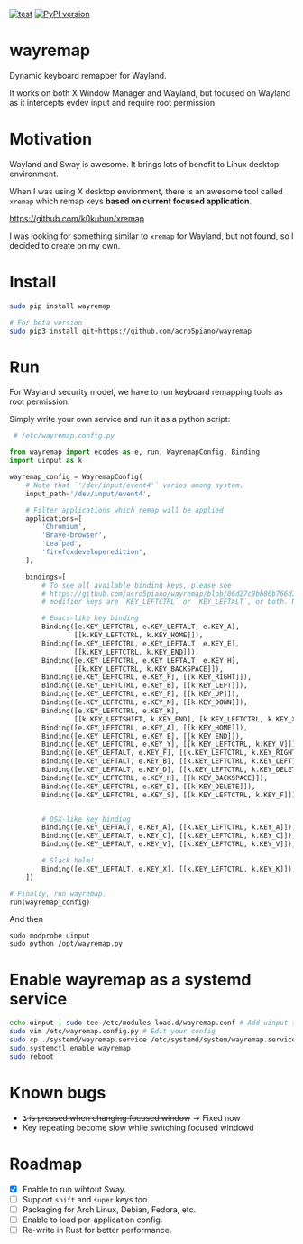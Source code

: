 [![test](https://github.com/acro5piano/wayremap/actions/workflows/test.yml/badge.svg)](https://github.com/acro5piano/wayremap/actions/workflows/test.yml)
[![PyPI version](https://badge.fury.io/py/wayremap.svg)](https://badge.fury.io/py/wayremap)

# wayremap

Dynamic keyboard remapper for Wayland.

It works on both X Window Manager and Wayland, but focused on Wayland as it intercepts evdev input and require root permission.

# Motivation

Wayland and Sway is awesome. It brings lots of benefit to Linux desktop environment.

When I was using X desktop envionment, there is an awesome tool called `xremap` which remap keys **based on current focused application**.

https://github.com/k0kubun/xremap

I was looking for something similar to `xremap` for Wayland, but not found, so I decided to create on my own.

# Install

```bash
sudo pip install wayremap

# For beta version
sudo pip3 install git+https://github.com/acro5piano/wayremap

```

# Run

For Wayland security model, we have to run keyboard remapping tools as root permission.

Simply write your own service and run it as a python script:

```python
 # /etc/wayremap.config.py

from wayremap import ecodes as e, run, WayremapConfig, Binding
import uinput as k

wayremap_config = WayremapConfig(
    # Note that `'/dev/input/event4'` varies among system.
    input_path='/dev/input/event4',

    # Filter applications which remap will be applied
    applications=[
        'Chromium',
        'Brave-browser',
        'Leafpad',
        'firefoxdeveloperedition',
    ],

    bindings=[
        # To see all available binding keys, please see
        # https://github.com/acro5piano/wayremap/blob/06d27c9bb86b766d7fd1e4230f3a16827785519e/wayremap/ecodes.py
        # modifier keys are `KEY_LEFTCTRL` or `KEY_LEFTALT`, or both. Neither `shift` nor `super` is not implemented yet.

        # Emacs-like key binding
        Binding([e.KEY_LEFTCTRL, e.KEY_LEFTALT, e.KEY_A],
                [[k.KEY_LEFTCTRL, k.KEY_HOME]]),
        Binding([e.KEY_LEFTCTRL, e.KEY_LEFTALT, e.KEY_E],
                [[k.KEY_LEFTCTRL, k.KEY_END]]),
        Binding([e.KEY_LEFTCTRL, e.KEY_LEFTALT, e.KEY_H],
                [[k.KEY_LEFTCTRL, k.KEY_BACKSPACE]]),
        Binding([e.KEY_LEFTCTRL, e.KEY_F], [[k.KEY_RIGHT]]),
        Binding([e.KEY_LEFTCTRL, e.KEY_B], [[k.KEY_LEFT]]),
        Binding([e.KEY_LEFTCTRL, e.KEY_P], [[k.KEY_UP]]),
        Binding([e.KEY_LEFTCTRL, e.KEY_N], [[k.KEY_DOWN]]),
        Binding([e.KEY_LEFTCTRL, e.KEY_K],
                [[k.KEY_LEFTSHIFT, k.KEY_END], [k.KEY_LEFTCTRL, k.KEY_X]]),
        Binding([e.KEY_LEFTCTRL, e.KEY_A], [[k.KEY_HOME]]),
        Binding([e.KEY_LEFTCTRL, e.KEY_E], [[k.KEY_END]]),
        Binding([e.KEY_LEFTCTRL, e.KEY_Y], [[k.KEY_LEFTCTRL, k.KEY_V]]),
        Binding([e.KEY_LEFTALT, e.KEY_F], [[k.KEY_LEFTCTRL, k.KEY_RIGHT]]),
        Binding([e.KEY_LEFTALT, e.KEY_B], [[k.KEY_LEFTCTRL, k.KEY_LEFT]]),
        Binding([e.KEY_LEFTALT, e.KEY_D], [[k.KEY_LEFTCTRL, k.KEY_DELETE]]),
        Binding([e.KEY_LEFTCTRL, e.KEY_H], [[k.KEY_BACKSPACE]]),
        Binding([e.KEY_LEFTCTRL, e.KEY_D], [[k.KEY_DELETE]]),
        Binding([e.KEY_LEFTCTRL, e.KEY_S], [[k.KEY_LEFTCTRL, k.KEY_F]]),


        # OSX-like key binding
        Binding([e.KEY_LEFTALT, e.KEY_A], [[k.KEY_LEFTCTRL, k.KEY_A]]),
        Binding([e.KEY_LEFTALT, e.KEY_C], [[k.KEY_LEFTCTRL, k.KEY_C]]),
        Binding([e.KEY_LEFTALT, e.KEY_V], [[k.KEY_LEFTCTRL, k.KEY_V]]),

        # Slack helm!
        Binding([e.KEY_LEFTALT, e.KEY_X], [[k.KEY_LEFTCTRL, k.KEY_K]]),
    ])

# Finally, run wayremap.
run(wayremap_config)

```

And then

```
sudo modprobe uinput
sudo python /opt/wayremap.py
```

# Enable wayremap as a systemd service

```bash
echo uinput | sudo tee /etc/modules-load.d/wayremap.conf # Add uinput to auto-loaded linux modules
sudo vim /etc/wayremap.config.py # Edit your config
sudo cp ./systemd/wayremap.service /etc/systemd/system/wayremap.service
sudo systemctl enable wayremap
sudo reboot
```

# Known bugs

- ~~`3` is pressed when changing focused window~~ → Fixed now
- Key repeating become slow while switching focused windowd

# Roadmap

- [x] Enable to run wihtout Sway.
- [ ] Support `shift` and `super` keys too.
- [ ] Packaging for Arch Linux, Debian, Fedora, etc.
- [ ] Enable to load per-application config.
- [ ] Re-write in Rust for better performance.
